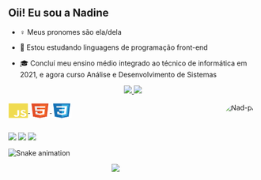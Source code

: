 ## Oii! Eu sou a Nadine

- ♀️ Meus pronomes são ela/dela

- 🌱 Estou estudando linguagens de programação front-end

- 🎓 Concluí meu ensino médio integrado ao técnico de informática em 2021, e agora curso Análise e Desenvolvimento de Sistemas

<div align="center">
  <a href="https://github.com/nadinevolinger">
  <img height="160em" src="https://github-readme-stats.vercel.app/api?username=nadinevolinger&show_icons=true&theme=midnight-purple&include_all_commits=true&count_private=true"/>
  <img height="160em" src="https://github-readme-stats.vercel.app/api/top-langs/?username=nadinevolinger&layout=compact&langs_count=7&theme=midnight-purple"/>
</div>
<div style="display: inline_block"><br> 
  <img align="center" alt="Nad-Js" height="30" width="40" src="https://raw.githubusercontent.com/devicons/devicon/master/icons/javascript/javascript-plain.svg">
  <img align="center" alt="Nad-HTML" height="30" width="40" src="https://raw.githubusercontent.com/devicons/devicon/master/icons/html5/html5-original.svg">
  <img align="center" alt="Nad-CSS" height="30" width="40" src="https://raw.githubusercontent.com/devicons/devicon/master/icons/css3/css3-original.svg">
  <img align="right" alt="Nad-pic" height="150" style="border-radius:50px;" src= https://media.giphy.com/media/lvUGAWjP2IpsBQ4Jqd/giphy.gif>
</div>
 
  ##
  
<div>
   <a href="https://www.linkedin.com/in/nadinevolinger" target="_blank"><img src="https://img.shields.io/badge/-LinkedIn-%230077B5?style=for-the-badge&logo=linkedin&logoColor=white" target="_blank"></a> 
  <a href = "mailto:nadine.volinger@gmail.com"><img src="https://img.shields.io/badge/Gmail-D14836?style=for-the-badge&logo=gmail&logoColor=white" target="_blank"></a>
  <a href="https://t.me/nadinevolinger" target="_blank"><img src=https://img.shields.io/badge/Telegram-2CA5E0?style=for-the-badge&logo=telegram&logoColor=white" target="_blank">
  </a>
    
  ![Snake animation](https://github.com/nadinevolinger/nadinevolinger/blob/output/github-contribution-grid-snake.svg)
    
   <p align="center">
    <a href="#">
      <img src="https://komarev.com/ghpvc/?username=nadinevolinger&color=green&style=flat&label=Views" />
    </a>
  </p>
</div>
